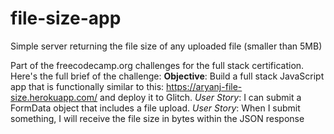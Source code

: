 # file-size-app
Simple server returning the file size of any uploaded file (smaller than 5MB)

Part of the freecodecamp.org challenges for the full stack certification. Here's the full brief of the challenge:
**Objective**: Build a full stack JavaScript app that is functionally similar to this: https://aryanj-file-size.herokuapp.com/ and deploy it to Glitch.
*User Story*: I can submit a FormData object that includes a file upload.
*User Story*: When I submit something, I will receive the file size in bytes within the JSON response
